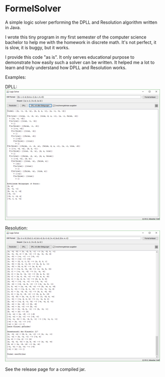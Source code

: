 # FormelSolver
A simple logic solver performing the DPLL and Resolution algorithm written in Java.

I wrote this tiny program in my first semester of the computer science bachelor to help me with the homework in discrete math.
It's not perfect, it is slow, it is buggy, but it works.

I provide this code "as is".
It only serves educational purpose to demonstrate how easily such a solver can be written.
It helped me a lot to learn and truly understand how DPLL and Resolution works.

Examples:

DPLL:
![Screenshow showing DPLL](/images/DPLL.png?raw=true)

Resolution:
![Screenshow showing Resolution](/images/Resolution.png?raw=true)

See the release page for a compiled jar.
